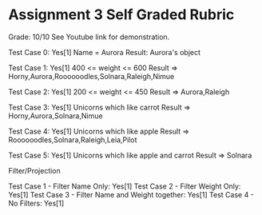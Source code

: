 # Assignment 3 Self Graded Rubric

Grade: 10/10
See Youtube link for demonstration.

Test Case 0: Yes[1]
Name = Aurora
Result: Aurora's object

Test Case 1: Yes[1]
400 <= weight <= 600
Result => Horny,Aurora,Roooooodles,Solnara,Raleigh,Nimue

Test Case 2: Yes[1]
200 <= weight <= 450
Result => Aurora,Raleigh

Test Case 3: Yes[1]
Unicorns which like carrot
Result => Horny,Aurora,Solnara,Nimue

Test Case 4: Yes[1]
Unicorns which like apple
Result => Roooooodles,Solnara,Raleigh,Leia,Pilot

Test Case 5: Yes[1]
Unicorns which like apple and carrot
Result => Solnara

Filter/Projection

Test Case 1 - Filter Name Only: Yes[1]
Test Case 2 - Filter Weight Only: Yes[1]
Test Case 3 - Filter Name and Weight together: Yes[1]
Test Case 4 - No Filters: Yes[1]

